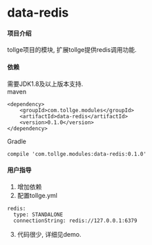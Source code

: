 # data-redis

#### 项目介绍
tollge项目的模块, 扩展tollge提供redis调用功能.

#### 依赖

需要JDK1.8及以上版本支持.   
maven
```
<dependency>
    <groupId>com.tollge.modules</groupId>
    <artifactId>data-redis</artifactId>
    <version>0.1.0</version>
</dependency>
```
Gradle
```
compile 'com.tollge.modules:data-redis:0.1.0'
```

#### 用户指导

1. 增加依赖
2. 配置tollge.yml
```
redis:
  type: STANDALONE
  connectionString: redis://127.0.0.1:6379
```

3. 代码很少, 详细见demo.


